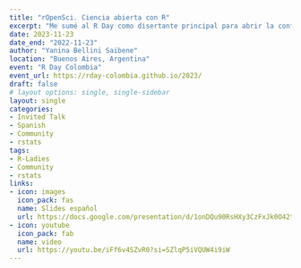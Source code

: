 ```yaml
---
title: "rOpenSci. Ciencia abierta con R"
excerpt: "Me sumé al R Day como disertante principal para abrir la conferencia para contarles sobre rOpenSci y como participar en nuestras actividades"
date: 2023-11-23
date_end: "2022-11-23"
author: "Yanina Bellini Saibene"
location: "Buenos Aires, Argentina"
event: "R Day Colombia"
event_url: https://rday-colombia.github.io/2023/
draft: false
# layout options: single, single-sidebar
layout: single
categories:
- Invited Talk
- Spanish
- Community
- rstats
tags:
- R-Ladies
- Community
- rstats
links:
- icon: images
  icon_pack: fas
  name: Slides español
  url: https://docs.google.com/presentation/d/1onDQu90RsHXy3CzFxJk0O42tlHKoLe8EVmE7ohigCnw/edit?usp=sharing
- icon: youtube
  icon_pack: fab
  name: video 
  url: https://youtu.be/iFf6v4SZvR0?si=SZlqP5iVQUW4i9iW 
---
```



